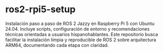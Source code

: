 # ros2-rpi5-setup
Instalación paso a paso de ROS 2 Jazzy en Raspberry Pi 5 con Ubuntu 24.04. Incluye scripts, configuración de entorno y recomendaciones técnicas orientadas a usuarios hispanohablantes. Este repositorio busca facilitar la instalación limpia y reproducible de ROS 2 sobre arquitectura ARM64, documentando cada etapa con claridad.
